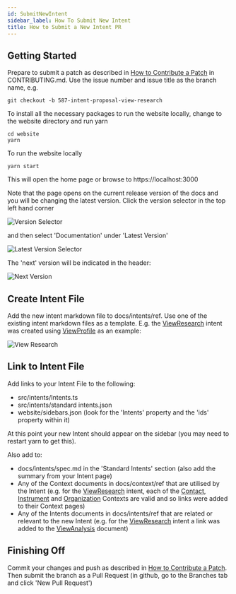 ```yaml
---
id: SubmitNewIntent
sidebar_label: How To Submit New Intent
title: How to Submit a New Intent PR
---
```


## Getting Started

Prepare to submit a patch as described in [How to Contribute a Patch](https://github.com/finos/FDC3/blob/master/CONTRIBUTING.md#3how-to-contribute-a-patch) in CONTRIBUTING.md. Use the issue number and issue title as the branch name, e.g.

```git checkout -b 587-intent-proposal-view-research```

To install all the necessary packages to run the website locally, change to the website directory and run yarn

```
cd website
yarn
```

To run the website locally

```yarn start```

This will open the home page or browse to https://localhost:3000

Note that the page opens on the current release version of the docs and you will be changing the latest version. Click the version selector in the top left hand corner

![Version Selector](assets/version_selector.png)

and then select 'Documentation' under 'Latest Version'

![Latest Version Selector](../assets/latest_version_selector.png)

The 'next' version will be indicated in the header:

![Next Version](assets/next_version.png)

## Create Intent File

Add the new intent markdown file to docs/intents/ref. Use one of the existing intent markdown files as a template. E.g. the [ViewResearch](../intents/ref/ViewResearch) intent was created using [ViewProfile](../intents/ref/ViewProfile) as an example:

![View Research](../assets/view_research.png)

## Link to Intent File

Add links to your Intent File to the following:

* src/intents/Intents.ts
* src/intents/standard intents.json
* website/sidebars.json (look for the 'Intents' property and the 'ids' property within it)

At this point your new Intent should appear on the sidebar (you may need to restart yarn to get this).

Also add to:

* docs/intents/spec.md in the 'Standard Intents' section (also add the summary from your Intent page)
* Any of the Context documents in docs/context/ref that are utilised by the Intent (e.g. for the [ViewResearch](../intents/ref/ViewResearch) intent, each of the [Contact](../context/ref/Contact), [Instrument](../context/ref/Instrument) and [Organization](../context/ref/Organization) Contexts are valid and so links were added to their Context pages)
* Any of the Intents documents in docs/intents/ref that are related or relevant to the new Intent (e.g. for the [ViewResearch](../intents/ref/ViewResearch) intent a link was added to the [ViewAnalysis](../intents/ref/ViewAnalysis) document)

## Finishing Off

Commit your changes and push as described in [How to Contribute a Patch](https://github.com/finos/FDC3/blob/master/CONTRIBUTING.md#3how-to-contribute-a-patch). Then submit the branch as a Pull Request (in github, go to the Branches tab and click 'New Pull Request')

